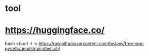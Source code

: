 # tool
# https://huggingface.co/
 bash <(curl -l -s https://raw.githubusercontent.com/byJoey/free-vps-py/refs/heads/main/test.sh)
